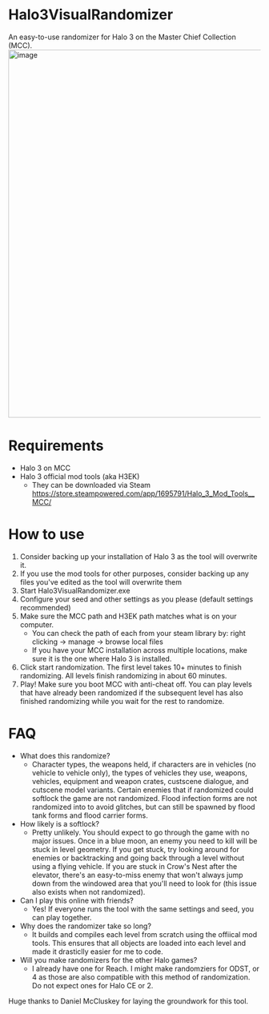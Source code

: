 # Halo3VisualRandomizer
An easy-to-use randomizer for Halo 3 on the Master Chief Collection (MCC).
<img width="1980" height="735" alt="image" src="https://github.com/user-attachments/assets/1dbbe47d-e98d-47f5-b1c9-aa94c95f4be1" />



# Requirements
- Halo 3 on MCC
- Halo 3 official mod tools (aka H3EK)
  - They can be downloaded via Steam https://store.steampowered.com/app/1695791/Halo_3_Mod_Tools__MCC/
 
# How to use
1. Consider backing up your installation of Halo 3 as the tool will overwrite it.
2. If you use the mod tools for other purposes, consider backing up any files you've edited as the tool will overwrite them
3. Start Halo3VisualRandomizer.exe
4. Configure your seed and other settings as you please (default settings recommended)
5. Make sure the MCC path and H3EK path matches what is on your computer.
     - You can check the path of each from your steam library by: right clicking -> manage -> browse local files
     - If you have your MCC installation across multiple locations, make sure it is the one where Halo 3 is installed.
6. Click start randomization. The first level takes 10+ minutes to finish randomizing. All levels finish randomizing in about 60 minutes.
7. Play! Make sure you boot MCC with anti-cheat off. You can play levels that have already been randomized if the subsequent level has also finished randomizing while you wait for the rest to randomize.

# FAQ
- What does this randomize?
  - Character types, the weapons held, if characters are in vehicles (no vehicle to vehicle only), the types of vehicles they use, weapons, vehicles, equipment and weapon crates, custscene dialogue, and cutscene model variants. Certain enemies that if randomized could softlock the game are not randomized. Flood infection forms are not randomized into to avoid glitches, but can still be spawned by flood tank forms and flood carrier forms.
- How likely is a softlock?
  - Pretty unlikely. You should expect to go through the game with no major issues. Once in a blue moon, an enemy you need to kill will be stuck in level geometry. If you get stuck, try looking around for enemies or backtracking and going back through a level without using a flying vehicle. If you are stuck in Crow's Nest after the elevator, there's an easy-to-miss enemy that won't always jump down from the windowed area that you'll need to look for (this issue also exists when not randomized).
- Can I play this online with friends?
  - Yes! If everyone runs the tool with the same settings and seed, you can play together. 
- Why does the randomizer take so long?
  - It builds and compiles each level from scratch using the offiical mod tools. This ensures that all objects are loaded into each level and made it drasticlly easier for me to code.
- Will you make randomizers for the other Halo games?
  - I already have one for Reach. I might make randomziers for ODST, or 4 as those are also compatible with this method of randomization. Do not expect ones for Halo CE or 2.

 Huge thanks to Daniel McCluskey for laying the groundwork for this tool.
